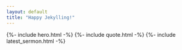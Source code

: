 ```yaml
---
layout: default
title: "Happy Jekylling!"
---
```


{%- include hero.html -%}
{%- include quote.html -%}
{%- include latest_sermon.html -%}
